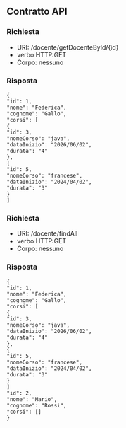 ## Contratto API

### Richiesta
* URI: /docente/getDocenteById/{id}
* verbo HTTP:GET
* Corpo: nessuno

### Risposta
```http
{
"id": 1,
"nome": "Federica",
"cognome": "Gallo",
"corsi": [
{
"id": 3,
"nomeCorso": "java",
"dataInizio": "2026/06/02",
"durata": "4"
},
{
"id": 5,
"nomeCorso": "francese",
"dataInizio": "2024/04/02",
"durata": "3"
}
]
```
### Richiesta
* URI: /docente/findAll
* verbo HTTP:GET
* Corpo: nessuno
### Risposta
```http
{
"id": 1,  
"nome": "Federica",  
"cognome": "Gallo",  
"corsi": [  
{
"id": 3,  
"nomeCorso": "java",  
"dataInizio": "2026/06/02",  
"durata": "4"  
},  
{
"id": 5,  
"nomeCorso": "francese",  
"dataInizio": "2024/04/02",  
"durata": "3"  
}
]
"id": 2,  
"nome": "Mario",  
"cognome": "Rossi",  
"corsi": []
}
```